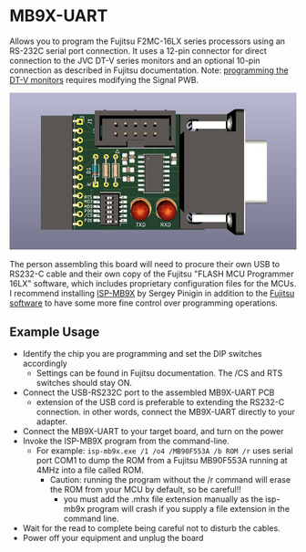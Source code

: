# MB9X-UART
Allows you to program the Fujitsu F2MC-16LX series processors using an RS-232C serial port connection. It uses a 12-pin connector for direct connection to the JVC DT-V series monitors and an optional 10-pin connection as described in Fujitsu documentation. Note: [programming the DT-V monitors](dt-vmod) requires modifying the Signal PWB. 

![PCB](MB9X-UARTsmall.jpg)

The person assembling this board will need to procure their own USB to RS232-C cable and their own copy of the Fujitsu "FLASH MCU Programmer 16LX" software, which includes proprietary configuration files for the MCUs. I recommend installing [ISP-MB9X](https://isp-mb9x.sourceforge.net/) by Sergey Pinigin in addition to the [Fujitsu software](http://web.archive.org/web/20041020161858/http://www.fme.gsdc.de/products/utilitie.htm) to have some more fine control over programming operations.

## Example Usage
 - Identify the chip you are programming and set the DIP switches accordingly
   - Settings can be found in Fujitsu documentation. The /CS and RTS switches should stay ON.
 - Connect the USB-RS232C port to the assembled MB9X-UART PCB
    - extension of the USB cord is preferable to extending the RS232-C connection. in other words, connect the MB9X-UART directly to your adapter.
 - Connect the MB9X-UART to your target board, and turn on the power
 - Invoke the ISP-MB9X program from the command-line. 
   - For example: ```isp-mb9x.exe /1 /o4 /MB90F553A /b ROM /r```
uses serial port COM1 to dump the ROM from a Fujitsu MB90F553A running at 4MHz into a file called ROM. 
      - Caution: running the program without the /r command will erase the ROM from your MCU by default, so be careful!!
         - you must add the .mhx file extension manually as the isp-mb9x program will crash if you supply a file extension in the command line.
 - Wait for the read to complete being careful not to disturb the cables.
 - Power off your equipment and unplug the board

